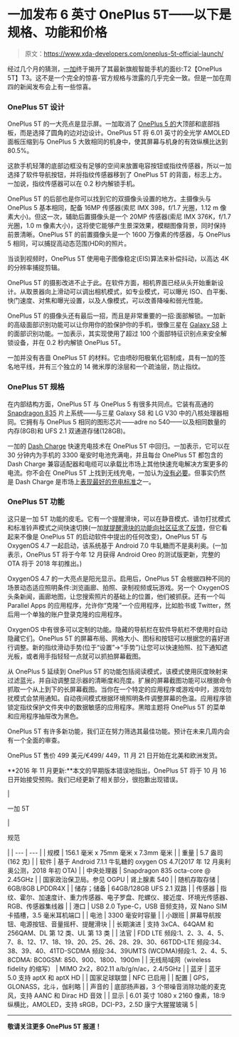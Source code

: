 # 一加发布 6 英寸 OnePlus 5T——以下是规格、功能和价格

> 原文：<https://www.xda-developers.com/oneplus-5t-official-launch/>

经过几个月的猜测，[一加](https://www.xda-developers.com/tag/oneplus/)终于揭开了其最新旗舰智能手机的面纱:T2【OnePlus 5T】T3。这不是一个完全的惊喜-官方规格与泄露的几乎完全一致。但是一加在周四的新闻发布会上有一些惊喜。

### OnePlus 5T 设计

OnePlus 5T 的一大亮点是显示屏。一加取消了 [OnePlus 5 的](https://www.xda-developers.com/tag/oneplus-5)大顶部和底部挡板，而是选择了圆角的边对边设计。OnePlus 5T 将 6.01 英寸的全光学 AMOLED 面板压缩到与 OnePlus 5 大致相同的机身中，使其屏幕与机身的有效纵横比达到 80.5%。

这款手机轻薄的底部边框没有足够的空间来放置电容按钮或指纹传感器，所以一加选择了软件导航按钮，并将指纹传感器移到了 OnePlus 5T 的背面，标志上方。一加说，指纹传感器可以在 0.2 秒内解锁手机。

OnePlus 5T 的后部也是你可以找到它的双摄像头设置的地方。主摄像头与 OnePlus 5 基本相同，配备 16MP 传感器(索尼 IMX 398，f/1.7 光圈，1.12 m 像素大小)。但这一次，辅助后置摄像头是一个 20MP 传感器(索尼 IMX 376K，f/1.7 光圈，1.0 m 像素大小)，这将使它能够产生景深效果，模糊图像背景，同时保持前景清晰。OnePlus 5T 的前置摄像头是一个 1600 万像素的传感器，与 OnePlus 5 相同，可以捕捉高动态范围(HDR)的照片。

当谈到视频时，OnePlus 5T 使用电子图像稳定(EIS)算法来补偿抖动，以高达 4K 的分辨率捕捉剪辑。

OnePlus 5T 的摄影改进不止于此。在软件方面，相机界面已经从头开始重新设计。从取景器向上滑动可以调出相机模式，如专业模式，可以曝光 ISO、白平衡、快门速度、对焦和曝光设置，以及人像模式，可以改善降噪和弱光性能。

OnePlus 5T 的摄像头还有最后一招，而且是非常重要的一招:面部解锁。一加新的高级面部识别功能可以让你用你的脸保护你的手机，很像三星在 [Galaxy S8](https://www.xda-developers.com/tag/galaxy-s8) 上的面部识别功能。一加表示，其实现使用了超过 100 个面部特征识别点来安全解锁设备，并在 0.2 秒内解锁 OnePlus 5T。

一加并没有吝啬 OnePlus 5T 的材料。它由喷砂阳极氧化铝制成，具有一加的签名地平线，并有三个独立的 14 微米厚的涂层和一个疏油层，防止指纹。

### OnePlus 5T 规格

在内部结构方面，OnePlus 5T 与 OnePlus 5 有很多共同点。它装有高通的 [Snapdragon 835](https://www.xda-developers.com/tag/snapdragon-835) 片上系统——与三星 Galaxy S8 和 LG V30 中的八核处理器相同。它拥有与 OnePlus 5 相同的图形芯片——adre no 540——以及相同数量的内存(8GB)和 UFS 2.1 双通道存储(128GB)。

一加的 [Dash Charge](https://www.xda-developers.com/tag/dash-charge) 快速充电技术在 OnePlus 5T 中回归。一加表示，它可以在 30 分钟内为手机的 3300 毫安时电池充满电，并且每台 OnePlus 5T 都包含的 Dash Charge 兼容适配器和电缆可以承载比市场上其他快速充电解决方案更多的电流。你不会在 OnePlus 5T 上找到无线充电，一加认为[没有必要](https://www.xda-developers.com/oneplus-explains-wireless-charging/)。但事实仍然是 Dash Charge 是市场上[表现最好的充电标准](https://www.xda-developers.com/charging-comparison-oneplus-huawei/)之一。

### OnePlus 5T 功能

这只是一加 5T 功能的皮毛。它有一个提醒滑块，可以在静音模式、请勿打扰模式和标准铃声模式之间快速切换(一加[就提醒滑块的功能向社区征求了反馈](https://www.reddit.com/r/oneplus/comments/72s68h/survey_how_should_we_revamp_alert_slider/)，但它看起来不像是 OnePlus 5T 的启动软件中提出的任何改变)，OnePlus 5T 与 OxygenOS 4.7 一起启动，该系统基于 Android 7.0 牛轧糖而不是奥利奥。(一加表示，OnePlus 5T 将于今年 12 月获得 Android Oreo 的测试版更新，完整的 OTA 将于 2018 年初推出。)

OxygenOS 4.7 的一大亮点是阳光显示。启用后，OnePlus 5T 会根据四种不同的场景动态适应照明条件:浏览画廊、拍照、录制视频或玩游戏。另一个 OxygenOS 头条新闻，画廊地图，让您搜索照片的基础上的位置，他们被抓获。还有一个叫 Parallel Apps 的应用程序，允许你“克隆”一个应用程序，比如脸书或 Twitter，然后用一个单独的账户登录克隆的应用程序。

OxygenOS 中有很多可以定制的功能。隐藏的导航栏在软件导航栏不使用时自动隐藏它们。OnePlus 5T 的屏幕布局、网格大小、图标和按钮可以根据您的喜好进行调整。新的指纹滑动手势(位于“设置”->“手势”)让您可以快速拍照、拉下通知遮光板，或者用手指轻轻一点就可以抓拍屏幕截图。

从 OnePlus 5 延续到 OnePlus 5T 的功能包括阅读模式，该模式使用灰度映射来过滤蓝光，并自动调整显示器的清晰度和亮度。扩展的屏幕截图功能可以根据命令抓取一个从上到下的长屏幕截图。当你在一个特定的应用程序或游戏中时，游戏勿扰模式会禁用通知。自动夜间模式根据环境照明条件调整屏幕的色温。应用程序锁锁定指纹保护文件夹中的数据敏感的应用程序。黑暗主题将 OnePlus 5T 的菜单和应用程序抽屉改为黑色。

OnePlus 5T 有许多新功能，我们正在努力筛选其最佳功能。预计在未来几周内会有一个全面的审查。

OnePlus 5T 售价 499 美元/€499/ 449，11 月 21 日开始在北美和欧洲发货。

**2016 年 11 月更新:**本文的早期版本错误地指出，OnePlus 5T 将于 10 月 16 日开始接受预购。我们已经更新了相关部分，很抱歉出现错误。

| 

一加 5T

 | 

规范

 |
| --- | --- |
| 规模 | 156.1 毫米 x 75mm 毫米 x 7.3mm 毫米 |
| 重量 | 5.7 盎司(162 克) |
| 软件 | 基于 Android 7.1.1 牛轧糖的 oxygen OS 4.7(2017 年 12 月奥利奥公测，2018 年初 OTA) |
| 中央处理器 | Snapdragon 835 octa-core @ 2.45GHz |
| 国家政治保卫局。参见 OGPU | 肾上腺素 540 |
| 随机存取存储 | 6GB/8GB LPDDR4X |
| 储存；储备 | 64GB/128GB UFS 2.1 双路 |
| 传感器 | 指纹、霍尔、加速度计、重力传感器、电子罗盘、陀螺仪、接近度、环境光传感器、RGB、传感器集线器 |
| 港口 | USB 2.0 Type-C，USB 音频支持，双 Nano SIM 卡插槽，3.5 毫米耳机端口 |
| 电池 | 3300 毫安时容量 |
| 小跟班 | 屏幕导航按钮、电源按钮、音量摇杆、提醒滑块 |
| 长期演进 | 支持 3xCA、64QAM 和 256QAM、DL 第 12 类、UL 第 13 类 |
| 法官 | FDD LTE 频段:1、2、3、4、5、7、8、12、17、18、19、20、25、26、28、29、30、66TDD-LTE 频段:34、38、39、40、41TD-SCDMA 频段:34、39UMTS (WCDMA)频段:1、2、4、5、8CDMA: BC0GSM: 850、900、1800、1900m |
| 无线局域网（wireless fidelity 的缩写） | MIMO 2x2，802.11 a/b/g/n/ac，2.4/5GHz |
| 蓝牙 | 蓝牙 5.0 支持 aptX 和 aptX HD |
| 国家足球联盟 | NFC 已启用 |
| 配置 | GPS，GLONASS，北斗，伽利略 |
| 声音的 | 底部扬声器，3 个带噪音消除功能的麦克风，支持 AANC 和 Dirac HD 音效 |
| 显示 | 6.01 英寸 1080 x 2160 像素，18:9 纵横比，AMOLED，支持 sRGB，DCI-P3，2.5D 康宁大猩猩玻璃 5 |

* * *

**敬请关注更多 OnePlus 5T 报道！**